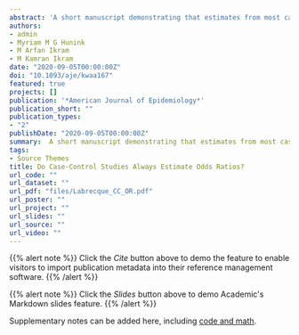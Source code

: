 ```yaml
---
abstract: 'A short manuscript demonstrating that estimates from most case-control designs cannot be interpreted as odds ratios.'
authors:
- admin
- Myriam M G Hunink
- M Arfan Ikram
- M Kamran Ikram
date: "2020-09-05T00:00:00Z"
doi: "10.1093/aje/kwaa167"
featured: true
projects: []
publication: '*American Journal of Epidemiology*'
publication_short: ""
publication_types:
- "2"
publishDate: "2020-09-05T00:00:00Z"
summary:  A short manuscript demonstrating that estimates from most case-control designs cannot be interpreted as odds ratios.
tags:
- Source Themes
title: Do Case-Control Studies Always Estimate Odds Ratios?
url_code: ""
url_dataset: ""
url_pdf: "files/Labrecque_CC_OR.pdf"
url_poster: ""
url_project: ""
url_slides: ""
url_source: ""
url_video: ""
---
```


{{% alert note %}}
Click the *Cite* button above to demo the feature to enable visitors to import publication metadata into their reference management software.
{{% /alert %}}

{{% alert note %}}
Click the *Slides* button above to demo Academic's Markdown slides feature.
{{% /alert %}}

Supplementary notes can be added here, including [code and math](https://sourcethemes.com/academic/docs/writing-markdown-latex/).
